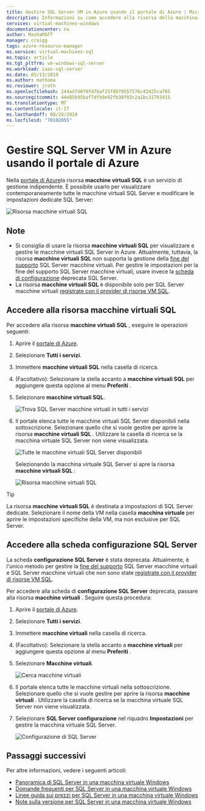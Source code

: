 ```yaml
---
title: Gestire SQL Server VM in Azure usando il portale di Azure | Microsoft Docs
description: Informazioni su come accedere alla risorsa della macchina virtuale SQL nel portale di Azure per una VM SQL Server ospitata in Azure.
services: virtual-machines-windows
documentationcenter: na
author: MashaMSFT
manager: craigg
tags: azure-resource-manager
ms.service: virtual-machines-sql
ms.topic: article
ms.tgt_pltfrm: vm-windows-sql-server
ms.workload: iaas-sql-server
ms.date: 05/13/2019
ms.author: mathoma
ms.reviewer: jroth
ms.openlocfilehash: 244ad7d079fd7baf25f8079557576c42d25ca785
ms.sourcegitcommit: 44e85b95baf7dfb9e92fb38f03c2a1bc31765415
ms.translationtype: MT
ms.contentlocale: it-IT
ms.lasthandoff: 08/28/2019
ms.locfileid: "70102055"
---
```

# <a name="manage-sql-server-vms-in-azure-by-using-the-azure-portal"></a>Gestire SQL Server VM in Azure usando il portale di Azure

Nella [portale di Azure](https://portal.azure.com)la risorsa **macchine virtuali SQL** è un servizio di gestione indipendente. È possibile usarlo per visualizzare contemporaneamente tutte le macchine virtuali SQL Server e modificare le impostazioni dedicate SQL Server: 

![Risorsa macchine virtuali SQL](media/virtual-machines-windows-sql-manage-portal/sql-vm-manage.png)


## <a name="remarks"></a>Note

- Si consiglia di usare la risorsa **macchine virtuali SQL** per visualizzare e gestire le macchine virtuali SQL Server in Azure. Attualmente, tuttavia, la risorsa **macchine virtuali SQL** non supporta la gestione della [fine del supporto](virtual-machines-windows-sql-server-2008-eos-extend-support.md) SQL Server macchine virtuali. Per gestire le impostazioni per la fine del supporto SQL Server macchine virtuali, usare invece la [scheda di configurazione](#access-the-sql-server-configuration-tab) deprecata SQL Server. 
- La risorsa **macchine virtuali SQL** è disponibile solo per SQL Server macchine virtuali [registrate con il provider di risorse VM SQL](virtual-machines-windows-sql-register-with-resource-provider.md). 


## <a name="access-the-sql-virtual-machines-resource"></a>Accedere alla risorsa macchine virtuali SQL
Per accedere alla risorsa **macchine virtuali SQL** , eseguire le operazioni seguenti:

1. Aprire il [portale di Azure](https://portal.azure.com). 
1. Selezionare **Tutti i servizi**. 
1. Immettere **macchine virtuali SQL** nella casella di ricerca.
1. (Facoltativo): Selezionare la stella accanto a **macchine virtuali SQL** per aggiungere questa opzione al menu **Preferiti** . 
1. Selezionare **macchine virtuali SQL**. 

   ![Trova SQL Server macchine virtuali in tutti i servizi](media/virtual-machines-windows-sql-manage-portal/sql-vm-search.png)

1. Il portale elenca tutte le macchine virtuali SQL Server disponibili nella sottoscrizione. Selezionare quello che si vuole gestire per aprire la risorsa **macchine virtuali SQL** . Utilizzare la casella di ricerca se la macchina virtuale SQL Server non viene visualizzata. 

   ![Tutte le macchine virtuali SQL Server disponibili](media/virtual-machines-windows-sql-manage-portal/all-sql-vms.png)

   Selezionando la macchina virtuale SQL Server si apre la risorsa **macchine virtuali SQL** : 


   ![Risorsa macchine virtuali SQL](media/virtual-machines-windows-sql-manage-portal/sql-vm-resource.png)

> [!TIP]
> La risorsa **macchine virtuali SQL** è destinata a impostazioni di SQL Server dedicate. Selezionare il nome della VM nella casella **macchina virtuale** per aprire le impostazioni specifiche della VM, ma non esclusive per SQL Server. 

## <a name="access-the-sql-server-configuration-tab"></a>Accedere alla scheda configurazione SQL Server
La scheda **configurazione SQL Server** è stata deprecata. Attualmente, è l'unico metodo per gestire la [fine del supporto](virtual-machines-windows-sql-server-2008-eos-extend-support.md) SQL Server macchine virtuali e SQL Server macchine virtuali che non sono state [registrate con il provider di risorse VM SQL](virtual-machines-windows-sql-register-with-resource-provider.md).

Per accedere alla scheda di **configurazione SQL Server** deprecata, passare alla risorsa **macchine virtuali** . Seguire questa procedura:

1. Aprire il [portale di Azure](https://portal.azure.com). 
1. Selezionare **Tutti i servizi**. 
1. Immettere **macchine virtuali** nella casella di ricerca.
1. (Facoltativo): Selezionare la stella accanto a **macchine virtuali** per aggiungere questa opzione al menu **Preferiti** . 
1. Selezionare **Macchine virtuali**. 

   ![Cerca macchine virtuali](media/virtual-machines-windows-sql-manage-portal/vm-search.png)

1. Il portale elenca tutte le macchine virtuali nella sottoscrizione. Selezionare quello che si vuole gestire per aprire la risorsa **macchine virtuali** . Utilizzare la casella di ricerca se la macchina virtuale SQL Server non viene visualizzata. 
1. Selezionare **SQL Server configurazione** nel riquadro **Impostazioni** per gestire la macchina virtuale SQL Server. 

   ![Configurazione di SQL Server](media/virtual-machines-windows-sql-manage-portal/sql-vm-configuration.png)

## <a name="next-steps"></a>Passaggi successivi

Per altre informazioni, vedere i seguenti articoli: 

* [Panoramica di SQL Server in una macchina virtuale Windows](virtual-machines-windows-sql-server-iaas-overview.md)
* [Domande frequenti per SQL Server in una macchina virtuale Windows](virtual-machines-windows-sql-server-iaas-faq.md)
* [Linee guida sui prezzi per SQL Server in una macchina virtuale Windows](virtual-machines-windows-sql-server-pricing-guidance.md)
* [Note sulla versione per SQL Server in una macchina virtuale Windows](virtual-machines-windows-sql-server-iaas-release-notes.md)


